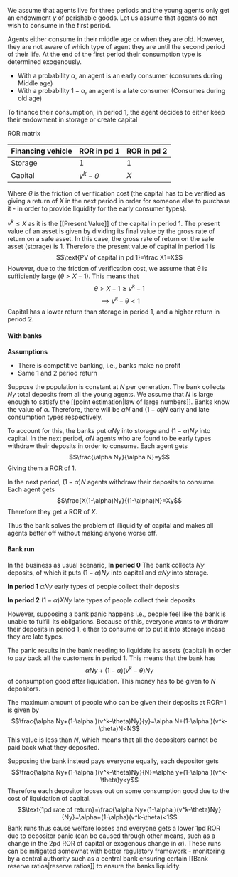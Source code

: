 We assume that agents live for three periods and the young agents only get an endowment $y$ of perishable goods. Let us assume that agents do not wish to consume in the first period.

Agents either consume in their middle age or when they are old. However, they are not aware of which type of agent they are until the second period of their life. At the end of the first period their consumption type is determined exogenously. 
- With a probability $\alpha$, an agent is an early consumer (consumes during Middle age)
- With a probability $1-\alpha$, an agent is a late consumer (Consumes during old age)

To finance their consumption, in period 1, the agent decides to either keep their endowment in storage or create capital

ROR matrix

|Financing vehicle|ROR in pd 1|ROR in pd 2|
|---|---|---|
|Storage|$1$|$1$|
|Capital|$v^k-\theta$|$X$|

Where $\theta$ is the friction of verification cost (the capital has to be verified as giving a return of $X$ in the next period in order for someone else to purchase it - in order to provide liquidity for the early consumer types).

$v^k\le X$ as it is the [[Present Value]] of the capital in period 1. The present value of an asset is given by dividing its final value by the gross rate of return on a safe asset. In this case, the gross rate of return on the safe asset (storage) is $1$. Therefore the present value of capital in period 1 is $$\text{PV of capital in pd 1}=\frac X1=X$$However, due to the friction of verification cost, we assume that $\theta$ is sufficiently large ($\theta>X-1$). This means that$$\theta>X-1\ge v^k-1$$$$\implies v^k-\theta<1$$Capital has a lower return than storage in period 1, and a higher return in period 2.

#### With banks
**Assumptions**
- There is competitive banking, i.e., banks make no profit
- Same 1 and 2 period return

Suppose the population is constant at $N$ per generation. The bank collects $Ny$ total deposits from all the young agents. We assume that $N$ is large enough to satisfy the [[point estimation|law of large numbers]]. Banks know the value of $\alpha$. Therefore, there will be $\alpha N$ and $(1-\alpha)N$ early and late consumption types respectively. 

To account for this, the banks put $\alpha Ny$ into storage and $(1-\alpha)Ny$ into capital. In the next period, $\alpha N$ agents who are found to be early types withdraw their deposits in order to consume. Each agent gets$$\frac{\alpha Ny}{\alpha N}=y$$Giving them a ROR of 1. 

In the next period, $(1-\alpha)N$ agents withdraw their deposits to consume. Each agent gets$$\frac{X(1-\alpha)Ny}{(1-\alpha)N}=Xy$$Therefore they get a ROR of $X$.

Thus the bank solves the problem of illiquidity of capital and makes all agents better off without making anyone worse off. 

#### Bank run
In the business as usual scenario,
**In period 0**
The bank collects $Ny$ deposits, of which it puts $(1-\alpha)Ny$ into capital and $\alpha Ny$ into storage. 

**In period 1**
$\alpha Ny$ early types of people collect their deposits

**In period 2**
$(1-\alpha)XNy$ late types of people collect their deposits

However, supposing a bank panic happens i.e., people feel like the bank is unable to fulfill its obligations. Because of this, everyone wants to withdraw their deposits in period 1, either to consume or to put it into storage incase they are late types. 

The panic results in the bank needing to liquidate its assets (capital) in order to pay back all the customers in period 1. This means that the bank has $$\alpha Ny+(1-\alpha )(v^k-\theta)Ny$$of consumption good after liquidation. This money has to be given to $N$ depositors. 

The maximum amount of people who can be given their deposits at ROR=1 is given by $$\frac{\alpha Ny+(1-\alpha )(v^k-\theta)Ny}{y}=\alpha N+(1-\alpha )(v^k-\theta)N<N$$
This value is less than $N$, which means that all the depositors cannot be paid back what they deposited. 

Supposing the bank instead pays everyone equally, each depositor gets$$\frac{\alpha Ny+(1-\alpha )(v^k-\theta)Ny}{N}=\alpha y+(1-\alpha )(v^k-\theta)y<y$$Therefore each depositor looses out on some consumption good due to the cost of liquidation of capital. $$\text{1pd rate of return}=\frac{\alpha Ny+(1-\alpha )(v^k-\theta)Ny}{Ny}=\alpha+(1-\alpha)(v^k-\theta)<1$$
Bank runs thus cause welfare losses and everyone gets a lower 1pd ROR due to depositor panic (can be caused through other means, such as a change in the 2pd ROR of capital or exogenous change in $\alpha$). These runs can be mitigated somewhat with better regulatory framework - monitoring by a central authority such as a central bank ensuring certain [[Bank reserve ratios|reserve ratios]] to ensure the banks liquidity.